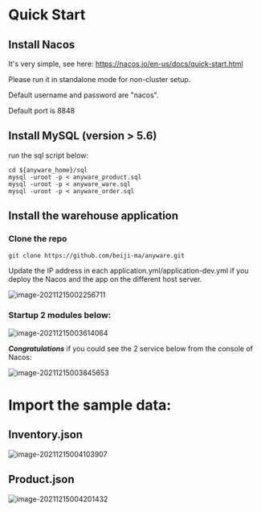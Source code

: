 # **Quick Start**



## Install Nacos

It's very simple, see here: https://nacos.io/en-us/docs/quick-start.html

Please run it in standalone mode for non-cluster setup.

Default username and password are "nacos".

Default port is 8848



## Install MySQL (version > 5.6)

run the sql script below:

```
cd ${anyware_home}/sql
mysql -uroot -p < anyware_product.sql
mysql -uroot -p < anyware_ware.sql
mysql -uroot -p < anyware_order.sql

```



## Install the warehouse application

### Clone the repo

```
git clone https://github.com/beiji-ma/anyware.git
```

Update the IP address in each application.yml/application-dev.yml if you deploy the Nacos and the app on the different host server.

![image-20211215002256711](C:\Users\creator\AppData\Roaming\Typora\typora-user-images\image-20211215002256711.png)



### Startup 2 modules below:

![image-20211215003614064](C:\Users\creator\AppData\Roaming\Typora\typora-user-images\image-20211215003614064.png)



***Congratulations*** if you could see the 2 service below from the console of Nacos:

![image-20211215003845653](C:\Users\creator\AppData\Roaming\Typora\typora-user-images\image-20211215003845653.png)



# Import the sample data:



## Inventory.json

![image-20211215004103907](C:\Users\creator\AppData\Roaming\Typora\typora-user-images\image-20211215004103907.png)



## Product.json

![image-20211215004201432](C:\Users\creator\AppData\Roaming\Typora\typora-user-images\image-20211215004201432.png)

